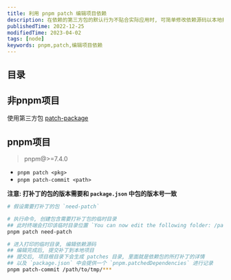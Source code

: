 ```yaml
---
title: 利用 pnpm patch 编辑项目依赖
description: 在依赖的第三方包的默认行为不贴合实际应用时, 可简单修改依赖源码以本地打补丁的方式进行修改
publishedTime: 2022-12-25
modifiedTime: 2023-04-02
tags: [node]
keywords: pnpm,patch,编辑项目依赖
---
```


## 目录

## 非pnpm项目

使用第三方包 [patch-package](https://github.com/ds300/patch-package)

## pnpm项目

> pnpm@>=7.4.0

- `pnpm patch <pkg>`
- `pnpm patch-commit <path>`

**注意: 打补丁的包的版本需要和 `package.json` 中包的版本号一致**

```bash
# 假设需要打补丁的包 `need-patch`

# 执行命令, 创建包含需要打补丁包的临时目录
## 此时终端会打印该临时目录位置 `You can now edit the following folder: /path/to/tmp/***`
pnpm patch need-patch

# 进入打印的临时目录, 编辑依赖源码
## 编辑完成后, 提交补丁到本地项目
## 提交后, 项目根目录下会生成 patches 目录, 里面就是依赖包的所打补丁的详情
## 以及 `package.json` 中会提供一个 `pnpm.patchedDependencies` 进行记录
pnpm patch-commit /path/to/tmp/***
```

